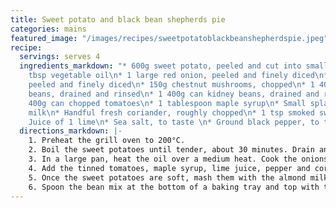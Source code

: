 ```yaml
---
title: Sweet potato and black bean shepherds pie
categories: mains
featured_image: "/images/recipes/sweetpotatoblackbeanshepherdspie.jpeg"
recipe:
  servings: serves 4
  ingredients_markdown: "* 600g sweet potato, peeled and cut into small cubes\n* 1
    tbsp vegetable oil\n* 1 large red onion, peeled and finely diced\n* 2 garlic cloves,
    peeled and finely diced\n* 150g chestnut mushrooms, chopped\n* 1 400g can black
    beans, drained and rinsed\n* 1 400g can kidney beans, drained and rinsed\n* 1
    400g can chopped tomatoes\n* 1 tablespoon maple syrup\n* Small splash of almond
    milk\n* Handful fresh coriander, roughly chopped\n* 1 tsp smoked sweet paprika\n*
    Juice of 1 lime\n* Sea salt, to taste \n* Ground black pepper, to taste"
  directions_markdown: |-
    1. Preheat the grill oven to 200°C.
    2. Boil the sweet potatoes until tender, about 30 minutes. Drain and set aside.
    3. In a large pan, heat the oil over a medium heat. Cook the onions for 5 minutes, until the softened, Add the garlic  and cook for another minute. Stir in the paprika, then adding the mushrooms and beans.
    4. Add the tinned tomatoes, maple syrup, lime juice, pepper and coriander, mixing everything through.
    5. Once the sweet potatoes are soft, mash them with the almond milk and a pinch of salt.
    6. Spoon the bean mix at the bottom of a baking tray and top with the sweet potato mash. Place in the oven to grill until it starts to crisp on the top, about 20-25 minutes.
---
```

